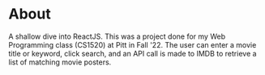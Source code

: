 # About

A shallow dive into ReactJS.  This was a project done for my Web Programming class (CS1520) at Pitt in Fall '22.  The user can enter a movie title or keyword, click search, and an API call is made to IMDB to retrieve a list of matching movie posters.
